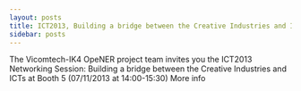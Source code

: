 ```yaml
---
layout: posts
title: ICT2013, Building a bridge between the Creative Industries and ICTs
sidebar: posts
---
```


The Vicomtech-IK4 OpeNER project team invites you the ICT2013 Networking Session: Building a bridge between the Creative Industries and ICTs at Booth 5 (07/11/2013 at 14:00-15:30) More info

